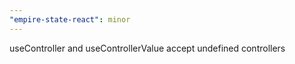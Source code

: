 ```yaml
---
"empire-state-react": minor
---
```


useController and useControllerValue accept undefined controllers
